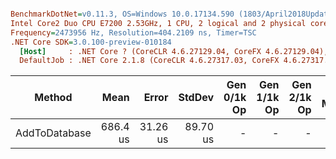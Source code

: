 ``` ini

BenchmarkDotNet=v0.11.3, OS=Windows 10.0.17134.590 (1803/April2018Update/Redstone4)
Intel Core2 Duo CPU E7200 2.53GHz, 1 CPU, 2 logical and 2 physical cores
Frequency=2473956 Hz, Resolution=404.2109 ns, Timer=TSC
.NET Core SDK=3.0.100-preview-010184
  [Host]     : .NET Core ? (CoreCLR 4.6.27129.04, CoreFX 4.6.27129.04), 32bit RyuJIT
  DefaultJob : .NET Core 2.1.8 (CoreCLR 4.6.27317.03, CoreFX 4.6.27317.03), 32bit RyuJIT


```
|        Method |     Mean |    Error |   StdDev | Gen 0/1k Op | Gen 1/1k Op | Gen 2/1k Op | Allocated Memory/Op |
|-------------- |---------:|---------:|---------:|------------:|------------:|------------:|--------------------:|
| AddToDatabase | 686.4 us | 31.26 us | 89.70 us |           - |           - |           - |            23.23 KB |
